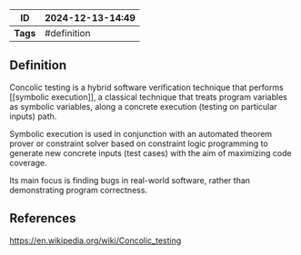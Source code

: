 | ID       | 2024-12-13-14:49 |
| -------- | ---------------- |
| **Tags** | #definition      |
## Definition

Concolic testing is a hybrid software verification technique that performs [[symbolic execution]], a classical technique that treats program variables as symbolic variables, along a concrete execution (testing on particular inputs) path. 

Symbolic execution is used in conjunction with an automated theorem prover or constraint solver based on constraint logic programming to generate new concrete inputs (test cases) with the aim of maximizing code coverage. 

Its main focus is finding bugs in real-world software, rather than demonstrating program correctness.

## References
https://en.wikipedia.org/wiki/Concolic_testing